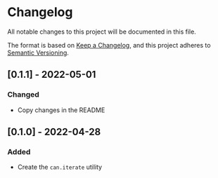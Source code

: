 # Changelog

All notable changes to this project will be documented in this file.

The format is based on [Keep a Changelog](https://keepachangelog.com/en/1.0.0/), and this project adheres to [Semantic Versioning](https://semver.org/spec/v2.0.0.html).

## [0.1.1] - 2022-05-01

### Changed

- Copy changes in the README

## [0.1.0] - 2022-04-28

### Added

- Create the `can.iterate` utility
